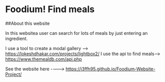 # Foodium! Find meals

##About this website

In this websitea user can search for lots of meals by just entering an ingredient.

I use a tool to create a modal gallery --> https://lokeshdhakar.com/projects/lightbox2/
I use the api to find meals--> https://www.themealdb.com/api.php

See the website here ----> https://j3ffh95.github.io/Foodium-Website-Project/
